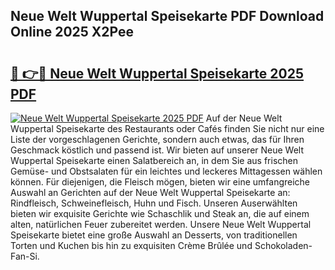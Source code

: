 ## Neue Welt Wuppertal Speisekarte PDF Download Online 2025 X2Pee

# <h2><a href="http://gc6yk2.nevu.top/?p=Neue+Welt+Wuppertal+Speisekarte">🔗 👉🔴 Neue Welt Wuppertal Speisekarte 2025 PDF</a></h2>

[![Neue Welt Wuppertal Speisekarte 2025 PDF](https://i.imgur.com/dBaPXMq.png)](http://gc6yk2.nevu.top/?p=Neue+Welt+Wuppertal+Speisekarte)
Auf der Neue Welt Wuppertal Speisekarte des Restaurants oder Cafés finden Sie nicht nur eine Liste der vorgeschlagenen Gerichte, sondern auch etwas, das für Ihren Geschmack köstlich und passend ist. Wir bieten auf unserer Neue Welt Wuppertal Speisekarte einen Salatbereich an, in dem Sie aus frischen Gemüse- und Obstsalaten für ein leichtes und leckeres Mittagessen wählen können. Für diejenigen, die Fleisch mögen, bieten wir eine umfangreiche Auswahl an Gerichten auf der Neue Welt Wuppertal Speisekarte an: Rindfleisch, Schweinefleisch, Huhn und Fisch. Unseren Auserwählten bieten wir exquisite Gerichte wie Schaschlik und Steak an, die auf einem alten, natürlichen Feuer zubereitet werden. Unsere Neue Welt Wuppertal Speisekarte bietet eine große Auswahl an Desserts, von traditionellen Torten und Kuchen bis hin zu exquisiten Crème Brûlée und Schokoladen-Fan-Si.
